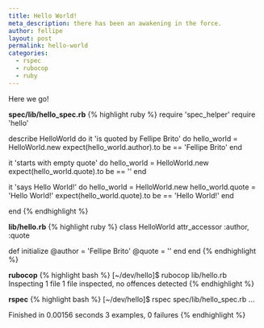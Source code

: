 ```yaml
---
title: Hello World!
meta_description: there has been an awakening in the force.
author: fellipe
layout: post
permalink: hello-world
categories:
  - rspec
  - rubocop
  - ruby
---
```

Here we go!

**spec/lib/hello_spec.rb**
{% highlight ruby %}
require 'spec_helper'
require 'hello'

describe HelloWorld do
  it 'is quoted by Fellipe Brito' do
    hello_world = HelloWorld.new
    expect(hello_world.author).to be == 'Fellipe Brito'
  end

  it 'starts with empty quote' do
    hello_world = HelloWorld.new
    expect(hello_world.quote).to be == ''
  end

  it 'says Hello World!' do
    hello_world = HelloWorld.new
    hello_world.quote = 'Hello World!'
    expect(hello_world.quote).to be == 'Hello World!'
  end

end
{% endhighlight %}

**lib/hello.rb**
{% highlight ruby %}
class HelloWorld
  attr_accessor :author, :quote

  def initialize
    @author = 'Fellipe Brito'
    @quote = ''
  end
end
{% endhighlight %}

**rubocop**
{% highlight bash %}
[~/dev/hello]$ rubocop lib/hello.rb
Inspecting 1 file
1 file inspected, no offences detected
{% endhighlight %}

**rspec**
{% highlight bash %}
[~/dev/hello]$ rspec spec/lib/hello_spec.rb
...

Finished in 0.00156 seconds
3 examples, 0 failures
{% endhighlight %}
